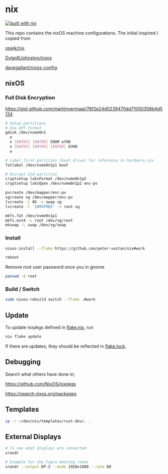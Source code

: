 # nix

[![built with nix](https://builtwithnix.org/badge.svg)](https://builtwithnix.org)

This repo contains the nixOS machine configurations.
The initial inspired / copied from

[opeik/nix](https://github.com/opeik/nix).

[DylanRJohnston/nixos](https://github.com/DylanRJohnston/nixos)

[davegallant/nixos-config](https://github.com/davegallant/nix-config).

## nixOS

### Full Disk Encryption

https://gist.github.com/martijnvermaat/76f2e24d0239470dd71050358b4d5134

```sh
# Setup partitions
# Use GPT format
gdisk /dev/nvme0n1
  o
  n [ENTER] [ENTER] 500M ef00
  n [ENTER] [ENTER] [ENTER] 8300
  w

# Label first partition (boot drive) for reference in hardware.nix
fatlabel /dev/nvme0n1p1 boot

# Encrypt 2nd partition
cryptsetup luksFormat /dev/nvme0n1p2
cryptsetup luksOpen /dev/nvme0n1p2 enc-pv

pvcreate /dev/mapper/enc-pv
vgcreate vg /dev/mapper/enc-pv
lvcreate -L 8G -n swap vg
lvcreate -l '100%FREE' -n root vg

mkfs.fat /dev/nvme0n1p1
mkfs.ext4 -L root /dev/vg/root
mkswap -L swap /dev/vg/swap
```

### Install

```sh
nixos-install --flake https://github.com/peter-vostan/nix#work

reboot
```

Remove root user password once you in gnome
```sh
passwd -d root
```

### Build / Switch

   ```sh
   sudo nixos-rebuild switch --flake .#work
   ```

## Update

To update nixpkgs defined in [flake.nix](./flake.nix), run

```sh
nix flake update
```

If there are updates, they should be reflected in [flake.lock](./flake.lock).

## Debugging

Search what others have done in;

https://github.com/NixOS/nixpkgs

https://search.nixos.org/packages

## Templates

```sh
cp -r ~/dev/nix/templates/rust-dev/. .
```

## External Displays

```sh
# To see what displays are connected
xrandr 

# Example for the Fugro meeting rooms
xrandr --output DP-3 --mode 1920x1080 --rate 60
```
